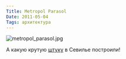 ```yaml
---
Title: Metropol Parasol
Date: 2011-05-04
Tags: архитектура
---
```


![metropol_parasol.jpg](/images/metropol_parasol.jpg)

А какую крутую [штуку](http://www.yatzer.com/Metropol-Parasol-The-World-s-Largest-Wooden-Structure-J-MAYER-H-Architects) в Севилье построили!